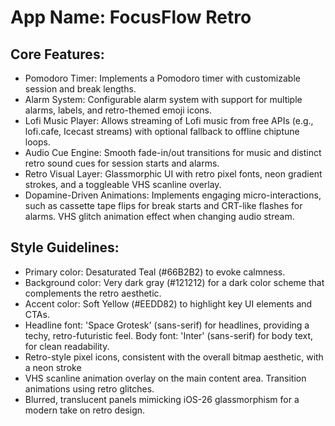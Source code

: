 # **App Name**: FocusFlow Retro

## Core Features:

- Pomodoro Timer: Implements a Pomodoro timer with customizable session and break lengths.
- Alarm System: Configurable alarm system with support for multiple alarms, labels, and retro-themed emoji icons.
- Lofi Music Player: Allows streaming of Lofi music from free APIs (e.g., lofi.cafe, Icecast streams) with optional fallback to offline chiptune loops.
- Audio Cue Engine: Smooth fade-in/out transitions for music and distinct retro sound cues for session starts and alarms.
- Retro Visual Layer: Glassmorphic UI with retro pixel fonts, neon gradient strokes, and a toggleable VHS scanline overlay.
- Dopamine-Driven Animations: Implements engaging micro-interactions, such as cassette tape flips for break starts and CRT-like flashes for alarms. VHS glitch animation effect when changing audio stream.

## Style Guidelines:

- Primary color: Desaturated Teal (#66B2B2) to evoke calmness.
- Background color: Very dark gray (#121212) for a dark color scheme that complements the retro aesthetic.
- Accent color: Soft Yellow (#EEDD82) to highlight key UI elements and CTAs.
- Headline font: 'Space Grotesk' (sans-serif) for headlines, providing a techy, retro-futuristic feel. Body font: 'Inter' (sans-serif) for body text, for clean readability.
- Retro-style pixel icons, consistent with the overall bitmap aesthetic, with a neon stroke
- VHS scanline animation overlay on the main content area. Transition animations using retro glitches.
- Blurred, translucent panels mimicking iOS-26 glassmorphism for a modern take on retro design.